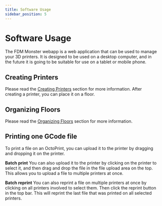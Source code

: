```yaml
---
title: Software Usage
sidebar_position: 5
---
```


# Software Usage

The FDM Monster webapp is a web application that can be used to manage your 3D printers. It is designed to be used on a
desktop computer, and in the future it is going to be suitable for use on a tablet or mobile phone.

## Creating Printers

Please read the [Creating Printers](/creating_printers.md) section for more information.
After creating a printer, you can place it on a floor.

## Organizing Floors

Please read the [Organizing Floors](/organizing_floors.md) section for more information.

## Printing one GCode file

To print a file on an OctoPrint, you can upload it to the printer by dragging and dropping it on the printer.

**Batch print**
You can also upload it to the printer by clicking on the printer to select it,
and then drag and drop the file in the file upload area on the top. This allows you to upload a file to multiple
printers at once.

**Batch reprint**
You can also reprint a file on multiple printers at once by clicking on all printers involved to select them.
Then click the reprint button in the top bar. This will reprint the last file that was printed on all selected printers.
